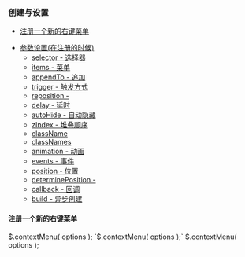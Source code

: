 ### 创建与设置 ###
- [注册一个新的右键菜单](#register-new-contextmenu)
+ [参数设置(在注册的时候)](#options-at-registration)
    - [selector - 选择器](#selector)
    - [items - 菜单](#items)
    - [appendTo - 追加](#appendto)
    - [trigger - 触发方式](#trigger)
    - [reposition - ](#reposition)
    - [delay - 延时](#delay)
    - [autoHide - 自动隐藏](#autohide)
    - [zIndex - 堆叠顺序](#zindex)
    - [className](#classname)
    - [classNames](#classnames)
    - [animation - 动画](#animation)
    - [events - 事件](#events)
    - [position - 位置](#position)
    - [determinePosition - ](#determineposition)
    - [callback - 回调](#callback)
    - [build - 异步创建](#build)

<h4 id="register-new-contextmenu">注册一个新的右键菜单</h4>
    $.contextMenu( options );
`$.contextMenu( options );`
	$.contextMenu( options );